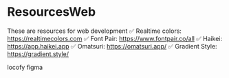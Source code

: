 # ResourcesWeb
These are resources for web development
✅ Realtime colors: https://realtimecolors.com
✅ Font Pair: https://www.fontpair.co/all
✅ Haikei: https://app.haikei.app
✅ Omatsuri: https://omatsuri.app/
✅ Gradient Style: https://gradient.style/

locofy
figma
